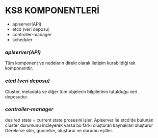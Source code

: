 # **KS8 KOMPONENTLERİ**

- apiserver(APi)
- etcd (veri deposu)
- controller-manager
- scheduler

 ### *apiserver(APi)*

   Tüm komponent ve nodeların direkt olarak iletişim kurabildiği tek komponenttir.

 ### *etcd (veri deposu)*

   Cluster, metadata ve diğer tüm objelerin bilgilerinin tutulduğu veri deposudur.

 ### *controller-manager*

   desired state = current state prosesini işler. Apiserver ile etcd'de bulunan cluster durumunu incleyerek varsa bu farkı oluşturan kaynakları oluşturur Gerekirse siler, günceller, oluşturur ve durumu eşitler.

